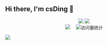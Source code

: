 ## Hi there, I'm csDing 👋

<div align="center"> 
 <img src="https://github-readme-streak-stats.herokuapp.com/?user=codeDing18" /> 
 <img src="https://github-profile-trophy.vercel.app/?username=codeDing18&row=2&column=3&title=Commit,PR,Stars,Followers,Issue,Repo&theme=oldie" />
</div>




 <div align="center">
    <a href="https://blog.csdn.net/csding11?spm=1000.2115.3001.5343"><img src="https://img.shields.io/badge/CSDN-论坛-c32136" /></a>&emsp;
    <!-- visitor statistics logo 访问量统计徽标 -->
    <img src="https://komarev.com/ghpvc/?username=codeDing18&label=Views&color=0e75b6&style=flat" alt="访问量统计" />
  </div>




 <!-- Snake Code Contribution Map 贪吃蛇代码贡献图 -->
![](https://raw.githubusercontent.com/codeDing18/codeDing18/main/assets/github-contribution-grid-snake.svg)
